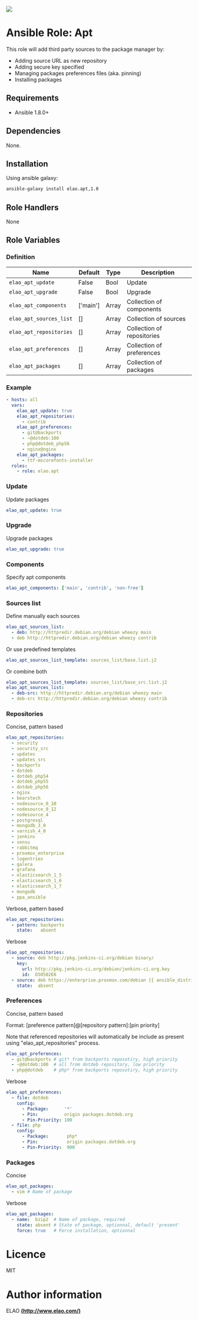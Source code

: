 <img src="http://www.elao.com/images/corpo/logo_red_small.png"/>

# Ansible Role: Apt

This role will add third party sources to the package manager by:
- Adding source URL as new repository
- Adding secure key specified
- Managing packages preferences files (aka. pinning)
- Installing packages

## Requirements

- Ansible 1.8.0+

## Dependencies

None.

## Installation

Using ansible galaxy:

```bash
ansible-galaxy install elao.apt,1.0
```

## Role Handlers

None

## Role Variables

### Definition

| Name                    | Default  | Type  | Description                |
| ----------------------- | -------- | ----- | -------------------------- |
| `elao_apt_update`       | False    | Bool  | Update                     |
| `elao_apt_upgrade`      | False    | Bool  | Upgrade                    |
| `elao_apt_components`   | ['main'] | Array | Collection of components   |
| `elao_apt_sources_list` | []       | Array | Collection of sources      |
| `elao_apt_repositories` | []       | Array | Collection of repositories |
| `elao_apt_preferences`  | []       | Array | Collection of preferences  |
| `elao_apt_packages`     | []       | Array | Collection of packages     |

### Example

```yaml
- hosts: all
  vars:
    elao_apt_update: true
    elao_apt_repositories:
      - contrib
    elao_apt_preferences:
      - git@backports
      - ~@dotdeb:100
      - php@dotdeb_php56
      - nginx@nginx
    elao_apt_packages:
      - ttf-mscorefonts-installer
  roles:
    - role: elao.apt
```

### Update

Update packages

```yaml
elao_apt_update: true
```

### Upgrade

Upgrade packages

```yaml
elao_apt_upgrade: true
```

### Components

Specify apt components

```yaml
elao_apt_components: ['main', 'contrib', 'non-free']
```

### Sources list

Define manually each sources

```yaml
elao_apt_sources_list:
  - deb: http://httpredir.debian.org/debian wheezy main
  - deb http://httpredir.debian.org/debian wheezy contrib
```

Or use predefined templates

```yaml
elao_apt_sources_list_template: sources_list/base.list.j2
```

Or combine both

```yaml
elao_apt_sources_list_template: sources_list/base_src.list.j2
elao_apt_sources_list:
  - deb-src: http://httpredir.debian.org/debian wheezy main
  - deb-src http://httpredir.debian.org/debian wheezy contrib
```

### Repositories

Concise, pattern based

```yaml
elao_apt_repositories:
  - security
  - security_src
  - updates
  - updates_src
  - backports
  - dotdeb
  - dotdeb_php54
  - dotdeb_php55
  - dotdeb_php56
  - nginx
  - bearstech
  - nodesource_0_10
  - nodesource_0_12
  - nodesource_4
  - postgresql
  - mongodb_3_0
  - varnish_4_0
  - jenkins
  - sensu
  - rabbitmq
  - proxmox_enterprise
  - logentries
  - galera
  - grafana
  - elasticsearch_1_5
  - elasticsearch_1_6
  - elasticsearch_1_7
  - mongodb
  - ppa_ansible
```

Verbose, pattern based

```yaml
elao_apt_repositories:
  - pattern: backports
    state:   absent
```

Verbose

```yaml
elao_apt_repositories:
  - source: deb http://pkg.jenkins-ci.org/debian binary/
    key:
      url: http://pkg.jenkins-ci.org/debian/jenkins-ci.org.key
      id:  D50582E6
  - source: deb https://enterprise.proxmox.com/debian {{ ansible_distribution_release }} pve-enterprise
    state:  absent
```

### Preferences

Concise, pattern based

Format: [preference pattern]@[repository pattern]:[pin priority]

Note that referenced repositories will automatically be include as present using "elao_apt_repositories" process.

```yaml
elao_apt_preferences:
  - git@backports # git* from backports reposotiry, high priority
  - ~@dotdeb:100  # all from dotdeb repository, low priority
  - php@dotdeb    # php* from backports reposotiry, high priority
```

Verbose

```yaml
elao_apt_preferences:
  - file: dotdeb
    config:
      - Package:      '*'
      - Pin:          origin packages.dotdeb.org
      - Pin-Priority: 100
  - file: php
    config:
      - Package:       php*
      - Pin:           origin packages.dotdeb.org
      - Pin-Priority:  900
```

### Packages

Concise

```yaml
elao_apt_packages:
  - vim # Name of package
```

Verbose

```yaml
elao_apt_packages:
  - name:  bzip2  # Name of package, required
    state: absent # State of package, optionnal, default 'present'
    force: true   # Force installation, optionnal
```

# Licence

MIT

# Author information

ELAO [**(http://www.elao.com/)**](http://www.elao.com)

